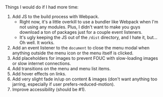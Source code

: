 Things I would do if I had more time:

1. Add JS to the build process with Webpack.
    - Right now, it's a little overkill to use a bundler like Webpack when I'm not using any modules. Plus, I didn't want to make you guys download a ton of packages just for a couple event listeners.
    - It's ugly keeping the JS out of the `/dist` directory, and I hate it, but... Oh well. It works.
2. Add an event listener to the `document` to close the menu modal when anything outside the menu icon or the menu itself is clicked.
3. Add placeholders for images to prevent FOUC with slow-loading images or slow internet connections.
4. Add transitions on the menu and menu list items.
5. Add hover effects on links.
6. Add very slight fade in/up on content & images (don't want anything too jarring, especially if user prefers-reduced-motion).
7. Improve accessibility (should be #1).
